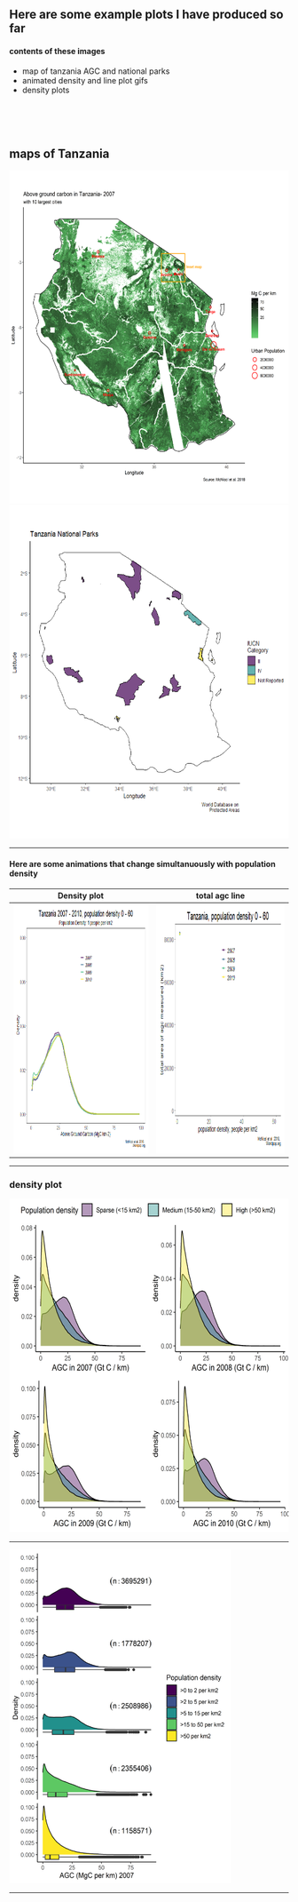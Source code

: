 ## Here are some example plots I have produced so far



#### contents of these images
- map of tanzania AGC and national parks
- animated density and line plot gifs
- density plots


<br/>
<br/>
<br/>




## maps of Tanzania   


<img src="tan_agc_07.png" alt="alt text" width="600" height="600">  



<img src="national_parks.png" alt="alt text" width="600" height="600"> 

----




#### Here are some animations that change simultanuously with population density 
Density plot     |  total agc line
:-------------------------:|:-------------------------:
<img src="den_animation.gif" alt="alt text" width="450" height="450"> | <img src="line_animation" alt="alt text" width="450" height="450">


----

### density plot
<img src="31mar_tan_den_arrange.png" alt="Helllooo" width="600" height="600">


----

<img src="20april_tan_den07.png" alt="alt text" width="400" height="600">

---
